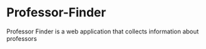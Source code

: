 # Professor-Finder
Professor Finder is a web application that collects information about professors
